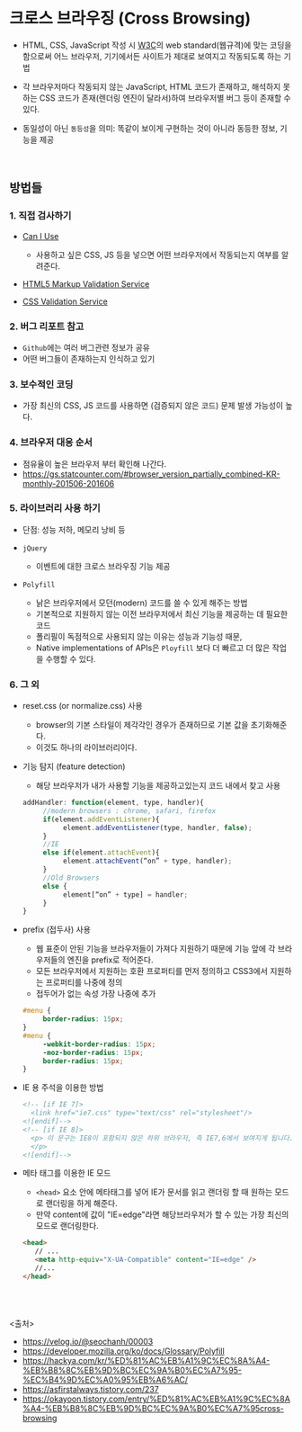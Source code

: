 # 크로스 브라우징 (Cross Browsing)
- HTML, CSS, JavaScript 작성 시 [W3C](https://www.w3.org/)의 web standard(웹규격)에 맞는 코딩을 함으로써 어느 브라우저, 기기에서든 사이트가 제대로 보여지고 작동되도록 하는 기법

- 각 브라우저마다 작동되지 않는 JavaScript, HTML 코드가 존재하고, 해석하지 못하는 CSS 코드가 존재(렌더링 엔진이 달라서)하여 브라우저별 버그 등이 존재할 수 있다.

- 동일성이 아닌 `동등성`을 의미: 똑같이 보이게 구현하는 것이 아니라 동등한 정보, 기능을 제공
<br>

## 방법들
### 1. 직접 검사하기
- [Can I Use](https://caniuse.com/)
  - 사용하고 싶은 CSS, JS 등을 넣으면 어떤 브라우저에서 작동되는지 여부를 알려준다.

- [HTML5 Markup Validation Service](http://validator.w3.org/)

- [CSS Validation Service](https://jigsaw.w3.org/css-validator/)

### 2. 버그 리포트 참고
- `Github`에는 여러 버그관련 정보가 공유
- 어떤 버그들이 존재하는지 인식하고 있기

### 3. 보수적인 코딩
- 가장 최신의 CSS, JS 코드를 사용하면 (검증되지 않은 코드) 문제 발생 가능성이 높다.

### 4. 브라우저 대응 순서
- 점유율이 높은 브라우저 부터 확인해 나간다.
- https://gs.statcounter.com/#browser_version_partially_combined-KR-monthly-201506-201606

### 5. 라이브러리 사용 하기
- 단점: 성능 저하, 메모리 낭비 등

- `jQuery`
  - 이벤트에 대한 크로스 브라우징 기능 제공
  
- `Polyfill`
  - 낡은 브라우저에서 모던(modern) 코드를 쓸 수 있게 해주는 방법
  - 기본적으로 지원하지 않는 이전 브라우저에서 최신 기능을 제공하는 데 필요한 코드
  - 폴리필이 독점적으로 사용되지 않는 이유는 성능과 기능성 때문, 
  - Native implementations of APIs은 `Ployfill` 보다 더 빠르고 더 많은 작업을 수행할 수 있다.

### 6. 그 외
- reset.css (or normalize.css) 사용
  - browser의 기본 스타일이 제각각인 경우가 존재하므로 기본 값을 초기화해준다.
  - 이것도 하나의 라이브러리이다.

- 기능 탐지 (feature detection)
  - 해당 브라우저가 내가 사용할 기능을 제공하고있는지 코드 내에서 찾고 사용

  ```js
  addHandler: function(element, type, handler){
       //modern browsers : chrome, safari, firefox
       if(element.addEventListener){
            element.addEventListener(type, handler, false);
       }
       //IE
       else if(element.attachEvent){
            element.attachEvent(“on” + type, handler);
       }
       //Old Browsers
       else {
            element[“on” + type] = handler;
       }
  }
  ```

- prefix (접두사) 사용
  - 웹 표준이 안된 기능을 브라우저들이 가져다 지원하기 때문에 기능 앞에 각 브라우저들의 엔진을 prefix로 적어준다.
  - 모든 브라우저에서 지원하는 호환 프로퍼티를 먼저 정의하고 CSS3에서 지원하는 프로퍼티를 나중에 정의
  - 접두어가 없는 속성 가장 나중에 추가

  ```css
  #menu {
       border-radius: 15px;
  }
  #menu {
       -webkit-border-radius: 15px;
       -moz-border-radius: 15px;
       border-radius: 15px;
  }

  ```

- IE 용 주석을 이용한 방법

  ```html
  <!-- [if IE 7]> 
    <link href="ie7.css" type="text/css" rel="stylesheet"/> 
  <![endif]--> 
  <!-- [if IE 8]>
    <p> 이 문구는 IE8이 포함되지 않은 하위 브라우저, 즉 IE7,6에서 보여지게 됩니다.
    </p> 
  <![endif]-->
  ```

- 메타 태그를 이용한 IE 모드
  - `<head>` 요소 안에 메타태그를 넣어 IE가 문서를 읽고 랜더링 할 때 원하는 모드로 랜더링을 하게 해준다.
  - 만약 content에 값이 "IE=edge"라면 해당브라우저가 할 수 있는 가장 최신의 모드로 랜더링한다.
  
  ```html
  <head> 
     // ...
     <meta http-equiv="X-UA-Compatible" content="IE=edge" /> 
     //... 
  </head>
  ```

<br><br><br>
<출처>
- https://velog.io/@seochanh/00003
- https://developer.mozilla.org/ko/docs/Glossary/Polyfill
- https://hackya.com/kr/%ED%81%AC%EB%A1%9C%EC%8A%A4-%EB%B8%8C%EB%9D%BC%EC%9A%B0%EC%A7%95-%EC%B4%9D%EC%A0%95%EB%A6%AC/
- https://asfirstalways.tistory.com/237
- https://okayoon.tistory.com/entry/%ED%81%AC%EB%A1%9C%EC%8A%A4-%EB%B8%8C%EB%9D%BC%EC%9A%B0%EC%A7%95cross-browsing
